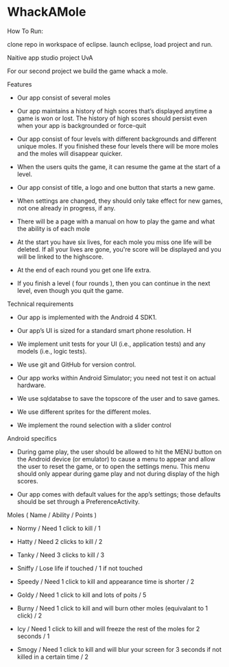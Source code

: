 WhackAMole
==========

How To Run:

clone repo in workspace of eclipse.
launch eclipse, load project and run.

Naitive app studio project UvA

For our second project we build the game whack a mole.

Features

- Our app consist of several moles

- Our app maintains a history of high scores that’s displayed anytime a game is won or lost. The history of high scores should persist even when your app is backgrounded or force-quit

- Our app consist of four levels with different backgrounds and different unique moles. If you finished these four levels there will be more moles and the moles will disappear quicker.

- When the users quits the game, it can resume the game at the start of a level.

- Our app consist of title, a logo and one button that starts a new game.

- When settings are changed, they should only take effect for new games, not one already in progress, if any.

- There will be a page with a manual on how to play the game and what the ability is of each mole

- At the start you have six lives, for each mole you miss one life will be deleted. If all your lives are gone, you're score will be displayed and you will be linked to the highscore.

- At the end of each round you get one life extra.

- If you finish a level ( four rounds ), then you can continue in the next level, even though you quit the game.

Technical requirements

- Our app is implemented with the Android 4 SDK1.

- Our app’s UI is sized for a standard smart phone resolution. H

- We implement unit tests for your UI (i.e., application tests) and any models (i.e., logic tests).

- We use git and GitHub for version control.

- Our app works within Android Simulator; you need not test it on actual hardware.

- We use sqldatabse to save the topscore of the user and to save games.

- We use different sprites for the different moles.

- We implement the round selection with a slider control


Android specifics

- During game play, the user should be allowed to hit the MENU button on the Android device (or emulator) to cause a menu to appear and allow the user to reset the game, or to open the settings menu. This menu should only appear during game play and not during display of the high scores.

- Our app comes with default values for the app’s settings; those defaults should be set through a PreferenceActivity.


Moles ( Name / Ability / Points )

- Normy / Need 1 click to kill / 1

- Hatty / Need 2 clicks to kill / 2

- Tanky / Need 3 clicks to kill / 3

- Sniffy / Lose life if touched / 1 if not touched

- Speedy / Need 1 click to kill and appearance time is shorter / 2

- Goldy / Need 1 click to kill and lots of poits / 5

- Burny / Need 1 click to kill and will burn other moles (equivalant to 1 click) / 2

- Icy / Need 1 click to kill and will freeze the rest of the moles for 2 seconds / 1

- Smogy / Need 1 click to kill and will blur your screen for 3 seconds if not killed in a certain time / 2






